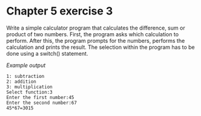# Chapter 5 exercise 3

Write a simple calculator program that calculates the difference, sum or product of two numbers. First, the program asks which calculation to perform. After this, the program prompts for the numbers, performs the calculation and prints the result. The selection within the program has to be done using a switch() statement.

_Example output_

```
1: subtraction
2: addition
3: multiplication
Select function:3
Enter the first number:45
Enter the second number:67
45*67=3015
```